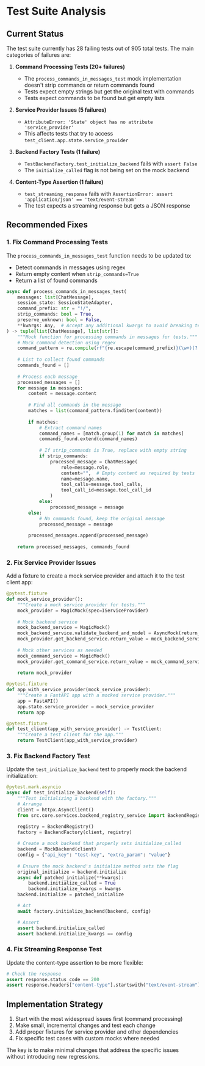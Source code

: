 # Test Suite Analysis

## Current Status

The test suite currently has 28 failing tests out of 905 total tests. The main categories of failures are:

1. **Command Processing Tests (20+ failures)**
   - The `process_commands_in_messages_test` mock implementation doesn't strip commands or return commands found
   - Tests expect empty strings but get the original text with commands
   - Tests expect commands to be found but get empty lists

2. **Service Provider Issues (5 failures)**
   - `AttributeError: 'State' object has no attribute 'service_provider'`
   - This affects tests that try to access `test_client.app.state.service_provider`

3. **Backend Factory Tests (1 failure)**
   - `TestBackendFactory.test_initialize_backend` fails with `assert False`
   - The `initialize_called` flag is not being set on the mock backend

4. **Content-Type Assertion (1 failure)**
   - `test_streaming_response` fails with `AssertionError: assert 'application/json' == 'text/event-stream'`
   - The test expects a streaming response but gets a JSON response

## Recommended Fixes

### 1. Fix Command Processing Tests

The `process_commands_in_messages_test` function needs to be updated to:
- Detect commands in messages using regex
- Return empty content when `strip_commands=True`
- Return a list of found commands

```python
async def process_commands_in_messages_test(
    messages: list[ChatMessage],
    session_state: SessionStateAdapter,
    command_prefix: str = "!/",
    strip_commands: bool = True,
    preserve_unknown: bool = False,
    **kwargs: Any,  # Accept any additional kwargs to avoid breaking tests
) -> tuple[list[ChatMessage], list[str]]:
    """Mock function for processing commands in messages for tests."""
    # Mock command detection using regex
    command_pattern = re.compile(rf"{re.escape(command_prefix)}(\w+)(?:\((.*?)\))?")
    
    # List to collect found commands
    commands_found = []
    
    # Process each message
    processed_messages = []
    for message in messages:
        content = message.content
        
        # Find all commands in the message
        matches = list(command_pattern.finditer(content))
        
        if matches:
            # Extract command names
            command_names = [match.group(1) for match in matches]
            commands_found.extend(command_names)
            
            # If strip_commands is True, replace with empty string
            if strip_commands:
                processed_message = ChatMessage(
                    role=message.role,
                    content="",  # Empty content as required by tests
                    name=message.name,
                    tool_calls=message.tool_calls,
                    tool_call_id=message.tool_call_id
                )
            else:
                processed_message = message
        else:
            # No commands found, keep the original message
            processed_message = message
            
        processed_messages.append(processed_message)
    
    return processed_messages, commands_found
```

### 2. Fix Service Provider Issues

Add a fixture to create a mock service provider and attach it to the test client app:

```python
@pytest.fixture
def mock_service_provider():
    """Create a mock service provider for tests."""
    mock_provider = MagicMock(spec=IServiceProvider)
    
    # Mock backend service
    mock_backend_service = MagicMock()
    mock_backend_service.validate_backend_and_model = AsyncMock(return_value=(True, None))
    mock_provider.get_backend_service.return_value = mock_backend_service
    
    # Mock other services as needed
    mock_command_service = MagicMock()
    mock_provider.get_command_service.return_value = mock_command_service
    
    return mock_provider

@pytest.fixture
def app_with_service_provider(mock_service_provider):
    """Create a FastAPI app with a mocked service provider."""
    app = FastAPI()
    app.state.service_provider = mock_service_provider
    return app

@pytest.fixture
def test_client(app_with_service_provider) -> TestClient:
    """Create a test client for the app."""
    return TestClient(app_with_service_provider)
```

### 3. Fix Backend Factory Test

Update the `test_initialize_backend` test to properly mock the backend initialization:

```python
@pytest.mark.asyncio
async def test_initialize_backend(self):
    """Test initializing a backend with the factory."""
    # Arrange
    client = httpx.AsyncClient()
    from src.core.services.backend_registry_service import BackendRegistry

    registry = BackendRegistry()
    factory = BackendFactory(client, registry)
    
    # Create a mock backend that properly sets initialize_called
    backend = MockBackend(client)
    config = {"api_key": "test-key", "extra_param": "value"}
    
    # Ensure the mock backend's initialize method sets the flag
    original_initialize = backend.initialize
    async def patched_initialize(**kwargs):
        backend.initialize_called = True
        backend.initialize_kwargs = kwargs
    backend.initialize = patched_initialize

    # Act
    await factory.initialize_backend(backend, config)

    # Assert
    assert backend.initialize_called
    assert backend.initialize_kwargs == config
```

### 4. Fix Streaming Response Test

Update the content-type assertion to be more flexible:

```python
# Check the response
assert response.status_code == 200
assert response.headers["content-type"].startswith("text/event-stream")
```

## Implementation Strategy

1. Start with the most widespread issues first (command processing)
2. Make small, incremental changes and test each change
3. Add proper fixtures for service provider and other dependencies
4. Fix specific test cases with custom mocks where needed

The key is to make minimal changes that address the specific issues without introducing new regressions.
